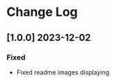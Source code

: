 # Change Log
<!--
### Added
### Changed
### Deprecated
### Removed
### Fixed
### Security
### Updated
-->

<!-- ## [v-inc] ${YEAR4}-${MONTHNUMBER}-${DATE} -->


## [1.0.0] 2023-12-02

### Fixed
- Fixed readme images displaying